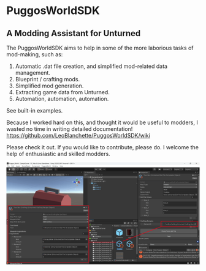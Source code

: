 # PuggosWorldSDK
## A Modding Assistant for Unturned 

The PuggosWorldSDK aims to help in some of the more laborious tasks of mod-making, such as:

1. Automatic .dat file creation, and simplified mod-related data management.
2. Blueprint / crafting mods. 
3. Simplified mod generation.
4. Extracting game data from Unturned.
5. Automation, automation, automation.

See built-in examples.

Because I worked hard on this, and thought it would be useful to modders, I wasted no time in writing detailed documentation! https://github.com/LeoBlanchette/PuggosWorldSDK/wiki

Please check it out. If you would like to contribute, please do. I welcome the help of enthusiastic and skilled modders. 

![Tool Box Unturned Mod: Created with the help of PuggosWorldSDK, Unturned Modding Assistent](https://github.com/LeoBlanchette/PuggosWorldSDK/blob/main/Documentation/Images/11-crafting.png?raw=true)
